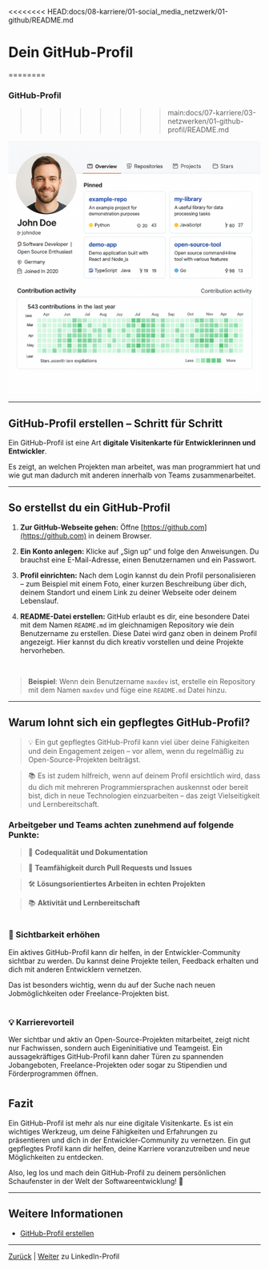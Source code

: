 <<<<<<<< HEAD:docs/08-karriere/01-social_media_netzwerk/01-github/README.md
# Dein GitHub-Profil
========
### GitHub-Profil
>>>>>>>> main:docs/07-karriere/03-netzwerken/01-github-profil/README.md

![Beispiel-Profil](../../../../images/github_profil.png)

---

## GitHub-Profil erstellen – Schritt für Schritt

Ein GitHub-Profil ist eine Art **digitale Visitenkarte für Entwicklerinnen und Entwickler**.

Es zeigt, an welchen Projekten man arbeitet, was man programmiert hat und wie gut man dadurch mit anderen innerhalb von Teams zusammenarbeitet.

---

## So erstellst du ein GitHub-Profil

1. **Zur GitHub-Webseite gehen:** Öffne [https://github.com](https://github.com) in deinem Browser.

2. **Ein Konto anlegen:** Klicke auf „Sign up“ und folge den Anweisungen. Du brauchst eine E-Mail-Adresse, einen Benutzernamen und ein Passwort.

3. **Profil einrichten:** Nach dem Login kannst du dein Profil personalisieren – zum Beispiel mit einem Foto, einer kurzen Beschreibung über dich, deinem Standort und einem Link zu deiner Webseite oder deinem Lebenslauf.

4. **README-Datei erstellen:** GitHub erlaubt es dir, eine besondere Datei mit dem Namen `README.md` im gleichnamigen Repository wie dein Benutzername zu erstellen. Diese Datei wird ganz oben in deinem Profil angezeigt. Hier kannst du dich kreativ vorstellen und deine Projekte hervorheben.

<br>

>**Beispiel**: Wenn dein Benutzername `maxdev` ist, erstelle ein Repository mit dem Namen `maxdev` und füge eine `README.md` Datei hinzu.

---

## Warum lohnt sich ein gepflegtes GitHub-Profil?

>💡 Ein gut gepflegtes GitHub-Profil kann viel über deine Fähigkeiten und dein Engagement zeigen – vor allem, wenn du regelmäßig zu Open-Source-Projekten beiträgst.

>📚 Es ist zudem hilfreich, wenn auf deinem Profil  ersichtlich wird, dass du dich mit mehreren Programmiersprachen auskennst oder bereit bist, dich in neue Technologien einzuarbeiten – das zeigt Vielseitigkeit und Lernbereitschaft.

### Arbeitgeber und Teams achten zunehmend auf folgende Punkte:

>📝 **Codequalität und Dokumentation**

>🤝 **Teamfähigkeit durch Pull Requests und Issues**

>🛠️ **Lösungsorientiertes Arbeiten in echten Projekten**

>📚 **Aktivität und Lernbereitschaft**

#

### 🚀 Sichtbarkeit erhöhen

Ein aktives GitHub-Profil kann dir helfen, in der Entwickler-Community sichtbar zu werden. Du kannst deine Projekte teilen, Feedback erhalten und dich mit anderen Entwicklern vernetzen.

Das ist besonders wichtig, wenn du auf der Suche nach neuen Jobmöglichkeiten oder Freelance-Projekten bist.

#

### 💡 Karrierevorteil

Wer sichtbar und aktiv an Open-Source-Projekten mitarbeitet, zeigt nicht nur Fachwissen, sondern auch Eigeninitiative und Teamgeist. Ein aussagekräftiges GitHub-Profil kann daher Türen zu spannenden Jobangeboten, Freelance-Projekten oder sogar zu Stipendien und Förderprogrammen öffnen.

#

## Fazit

Ein GitHub-Profil ist mehr als nur eine digitale Visitenkarte. Es ist ein wichtiges Werkzeug, um deine Fähigkeiten und Erfahrungen zu präsentieren und dich in der Entwickler-Community zu vernetzen.
Ein gut gepflegtes Profil kann dir helfen, deine Karriere voranzutreiben und neue Möglichkeiten zu entdecken.

Also, leg los und mach dein GitHub-Profil zu deinem persönlichen Schaufenster in der Welt der Softwareentwicklung! 🚀

---

## Weitere Informationen

- [GitHub-Profil erstellen](https://docs.github.com/de/get-started/start-your-journey/setting-up-your-profile)

---

[Zurück](../README.md) | [Weiter](../02-linkedin-profil/README.md) zu LinkedIn-Profil
